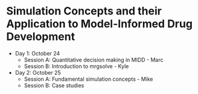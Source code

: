 
# Simulation Concepts and their Application to Model-Informed Drug Development


- Day 1: October 24
  - Session A: Quantitative decision making in MIDD - Marc
  - Session B: Introduction to mrgsolve - Kyle
- Day 2: October 25
  - Session A: Fundamental simulation concepts - Mike
  - Session B: Case studies


